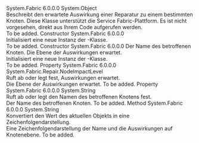 <Type Name="NodeImpact" FullName="System.Fabric.Repair.NodeImpact">
  <TypeSignature Language="C#" Value="public sealed class NodeImpact" />
  <TypeSignature Language="ILAsm" Value=".class public auto ansi sealed beforefieldinit NodeImpact extends System.Object" />
  <TypeSignature Language="DocId" Value="T:System.Fabric.Repair.NodeImpact" />
  <TypeSignature Language="VB.NET" Value="Public NotInheritable Class NodeImpact" />
  <TypeSignature Language="F#" Value="type NodeImpact = class" />
  <AssemblyInfo>
    <AssemblyName>System.Fabric</AssemblyName>
    <AssemblyVersion>6.0.0.0</AssemblyVersion>
  </AssemblyInfo>
  <Base>
    <BaseTypeName>System.Object</BaseTypeName>
  </Base>
  <Interfaces />
  <Docs>
    <summary>
      <para>Beschreibt den erwartete Auswirkung einer Reparatur zu einem bestimmten Knoten.</para>
      <para>Diese Klasse unterstützt die Service Fabric-Plattform. Es ist nicht vorgesehen, direkt aus Ihrem Code aufgerufen werden.</para>
    </summary>
    <remarks>To be added.</remarks>
  </Docs>
  <Members>
    <Member MemberName=".ctor">
      <MemberSignature Language="C#" Value="public NodeImpact ();" />
      <MemberSignature Language="ILAsm" Value=".method public hidebysig specialname rtspecialname instance void .ctor() cil managed" />
      <MemberSignature Language="DocId" Value="M:System.Fabric.Repair.NodeImpact.#ctor" />
      <MemberSignature Language="VB.NET" Value="Public Sub New ()" />
      <MemberType>Constructor</MemberType>
      <AssemblyInfo>
        <AssemblyName>System.Fabric</AssemblyName>
        <AssemblyVersion>6.0.0.0</AssemblyVersion>
      </AssemblyInfo>
      <Parameters />
      <Docs>
        <summary>
          <para>Initialisiert eine neue Instanz der <see cref="T:System.Fabric.Repair.NodeImpact" />-Klasse.</para>
        </summary>
        <remarks>To be added.</remarks>
      </Docs>
    </Member>
    <Member MemberName=".ctor">
      <MemberSignature Language="C#" Value="public NodeImpact (string nodeName, System.Fabric.Repair.NodeImpactLevel impactLevel);" />
      <MemberSignature Language="ILAsm" Value=".method public hidebysig specialname rtspecialname instance void .ctor(string nodeName, valuetype System.Fabric.Repair.NodeImpactLevel impactLevel) cil managed" />
      <MemberSignature Language="DocId" Value="M:System.Fabric.Repair.NodeImpact.#ctor(System.String,System.Fabric.Repair.NodeImpactLevel)" />
      <MemberSignature Language="VB.NET" Value="Public Sub New (nodeName As String, impactLevel As NodeImpactLevel)" />
      <MemberSignature Language="F#" Value="new System.Fabric.Repair.NodeImpact : string * System.Fabric.Repair.NodeImpactLevel -&gt; System.Fabric.Repair.NodeImpact" Usage="new System.Fabric.Repair.NodeImpact (nodeName, impactLevel)" />
      <MemberType>Constructor</MemberType>
      <AssemblyInfo>
        <AssemblyName>System.Fabric</AssemblyName>
        <AssemblyVersion>6.0.0.0</AssemblyVersion>
      </AssemblyInfo>
      <Parameters>
        <Parameter Name="nodeName" Type="System.String" />
        <Parameter Name="impactLevel" Type="System.Fabric.Repair.NodeImpactLevel" />
      </Parameters>
      <Docs>
        <param name="nodeName">
          <para>Der Name des betroffenen Knoten.</para>
        </param>
        <param name="impactLevel">
          <para>Die Ebene der Auswirkungen erwartet.</para>
        </param>
        <summary>
          <para>Initialisiert eine neue Instanz der <see cref="T:System.Fabric.Repair.NodeImpact" />-Klasse.</para>
        </summary>
        <remarks>To be added.</remarks>
      </Docs>
    </Member>
    <Member MemberName="ImpactLevel">
      <MemberSignature Language="C#" Value="public System.Fabric.Repair.NodeImpactLevel ImpactLevel { get; set; }" />
      <MemberSignature Language="ILAsm" Value=".property instance valuetype System.Fabric.Repair.NodeImpactLevel ImpactLevel" />
      <MemberSignature Language="DocId" Value="P:System.Fabric.Repair.NodeImpact.ImpactLevel" />
      <MemberSignature Language="VB.NET" Value="Public Property ImpactLevel As NodeImpactLevel" />
      <MemberSignature Language="F#" Value="member this.ImpactLevel : System.Fabric.Repair.NodeImpactLevel with get, set" Usage="System.Fabric.Repair.NodeImpact.ImpactLevel" />
      <MemberType>Property</MemberType>
      <AssemblyInfo>
        <AssemblyName>System.Fabric</AssemblyName>
        <AssemblyVersion>6.0.0.0</AssemblyVersion>
      </AssemblyInfo>
      <ReturnValue>
        <ReturnType>System.Fabric.Repair.NodeImpactLevel</ReturnType>
      </ReturnValue>
      <Docs>
        <summary>
          <para>Ruft ab oder legt fest, Auswirkungen erwartet.</para>
        </summary>
        <value>
          <para>Die Ebene der Auswirkungen erwartet.</para>
        </value>
        <remarks>To be added.</remarks>
      </Docs>
    </Member>
    <Member MemberName="NodeName">
      <MemberSignature Language="C#" Value="public string NodeName { get; set; }" />
      <MemberSignature Language="ILAsm" Value=".property instance string NodeName" />
      <MemberSignature Language="DocId" Value="P:System.Fabric.Repair.NodeImpact.NodeName" />
      <MemberSignature Language="VB.NET" Value="Public Property NodeName As String" />
      <MemberSignature Language="F#" Value="member this.NodeName : string with get, set" Usage="System.Fabric.Repair.NodeImpact.NodeName" />
      <MemberType>Property</MemberType>
      <AssemblyInfo>
        <AssemblyName>System.Fabric</AssemblyName>
        <AssemblyVersion>6.0.0.0</AssemblyVersion>
      </AssemblyInfo>
      <ReturnValue>
        <ReturnType>System.String</ReturnType>
      </ReturnValue>
      <Docs>
        <summary>
          <para>Ruft ab oder legt den Namen des betroffenen Knotens fest.</para>
        </summary>
        <value>
          <para>Der Name des betroffenen Knoten.</para>
        </value>
        <remarks>To be added.</remarks>
      </Docs>
    </Member>
    <Member MemberName="ToString">
      <MemberSignature Language="C#" Value="public override string ToString ();" />
      <MemberSignature Language="ILAsm" Value=".method public hidebysig virtual instance string ToString() cil managed" />
      <MemberSignature Language="DocId" Value="M:System.Fabric.Repair.NodeImpact.ToString" />
      <MemberSignature Language="VB.NET" Value="Public Overrides Function ToString () As String" />
      <MemberSignature Language="F#" Value="override this.ToString : unit -&gt; string" Usage="nodeImpact.ToString " />
      <MemberType>Method</MemberType>
      <AssemblyInfo>
        <AssemblyName>System.Fabric</AssemblyName>
        <AssemblyVersion>6.0.0.0</AssemblyVersion>
      </AssemblyInfo>
      <ReturnValue>
        <ReturnType>System.String</ReturnType>
      </ReturnValue>
      <Parameters />
      <Docs>
        <summary>
          <para>Konvertiert den Wert des aktuellen Objekts in eine Zeichenfolgendarstellung.</para>
        </summary>
        <returns>
          <para>Eine Zeichenfolgendarstellung der Name und die Auswirkungen auf Knotenebene.</para>
        </returns>
        <remarks>To be added.</remarks>
      </Docs>
    </Member>
  </Members>
</Type>